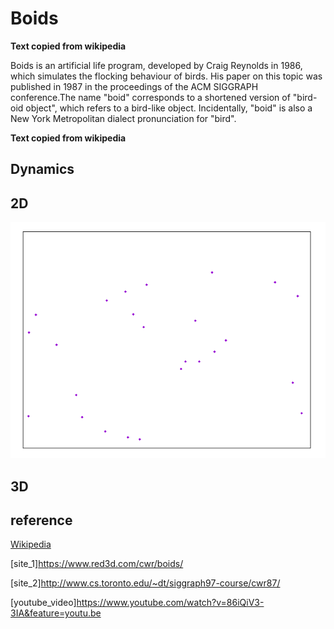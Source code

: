 # Boids

**Text copied from wikipedia**

Boids is an artificial life program, developed by Craig Reynolds in 1986, which simulates the flocking behaviour of birds. His paper on this topic was published in 1987 in the proceedings of the ACM SIGGRAPH conference.The name "boid" corresponds to a shortened version of "bird-oid object", which refers to a bird-like object. Incidentally, "boid" is also a New York Metropolitan dialect pronunciation for "bird". 

**Text copied from wikipedia**

## Dynamics

## 2D

![2D_Boids](https://github.com/gcontesini/AM_boids/blob/master/flocking_boids.gif)

## 3D


## reference

[Wikipedia](https://en.wikipedia.org/wiki/Boids)

[site_1]https://www.red3d.com/cwr/boids/

[site_2]http://www.cs.toronto.edu/~dt/siggraph97-course/cwr87/

[youtube_video]https://www.youtube.com/watch?v=86iQiV3-3IA&feature=youtu.be

